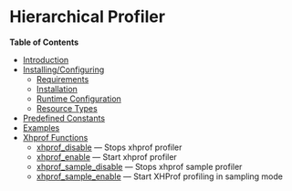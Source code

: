 Hierarchical Profiler
=====================

**Table of Contents**

-   [Introduction](/intro/xhprof.html)
-   [Installing/Configuring](/xhprof/setup.html)
    -   [Requirements](/xhprof/setup.html#Requirements)
    -   [Installation](/xhprof/setup.html#Installation)
    -   [Runtime
        Configuration](/xhprof/setup.html#Runtime%20Configuration)
    -   [Resource Types](/xhprof/setup.html#Resource%20Types)
-   [Predefined Constants](/xhprof/constants.html)
-   [Examples](/xhprof/examples.html)
-   [Xhprof Functions](/ref/xhprof.html)
    -   [xhprof\_disable](/ref/xhprof.html#xhprof_disable) — Stops
        xhprof profiler
    -   [xhprof\_enable](/ref/xhprof.html#xhprof_enable) — Start xhprof
        profiler
    -   [xhprof\_sample\_disable](/ref/xhprof.html#xhprof_sample_disable)
        — Stops xhprof sample profiler
    -   [xhprof\_sample\_enable](/ref/xhprof.html#xhprof_sample_enable)
        — Start XHProf profiling in sampling mode
